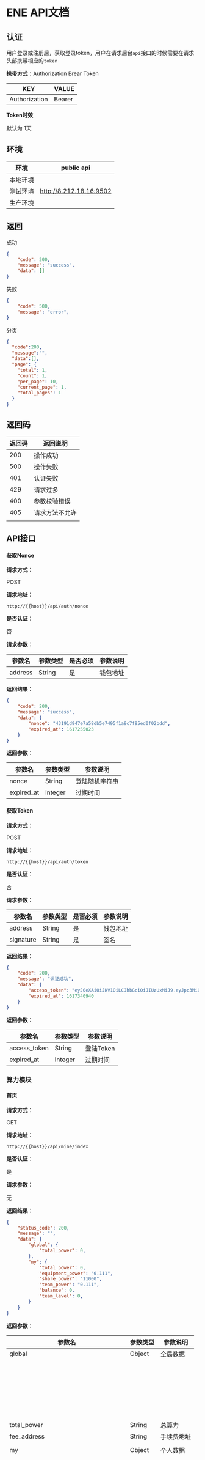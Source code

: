 # ENE API文档



## 认证

用户登录或注册后，获取登录token，用户在请求后台`api`接口的时候需要在请求头部携带相应的`token`

**携带方式**：Authorization Brear Token

| KEY           | VALUE  |
| ------------- | ------ |
| Authorization | Bearer |

**Token时效**

默认为 1天



## 环境

| 环境     | public api              |
| -------- | ----------------------- |
| 本地环境 |                         |
| 测试环境 | http://8.212.18.16:9502 |
| 生产环境 |                         |

## 返回

成功

```json
{
	"code": 200,
	"message": "success",
	"data": []
}
```

失败

```json
{
	"code": 500,
	"message": "error",
}
```

分页

```json
{
  "code":200,
  "message":"",
  "data":[],
  "page": {
    "total": 1,
    "count": 1,
    "per_page": 10,
    "current_page": 1,
    "total_pages": 1
  }
}

```



## 返回码

| 返回码 | 返回说明       |
| ------ | -------------- |
| 200    | 操作成功       |
| 500    | 操作失败       |
| 401    | 认证失败       |
| 429    | 请求过多       |
| 400    | 参数校验错误   |
| 405    | 请求方法不允许 |
|        |                |



##  API接口



#### 获取Nonce

**请求方式：**

POST

**请求地址：**

```
http://{{host}}/api/auth/nonce
```

**是否认证**：

否

**请求参数：**

| 参数名  | 参数类型 | 是否必须 | 参数说明 |
| ------- | -------- | -------- | -------- |
| address | String   | 是       | 钱包地址 |

**返回结果：**

```json
{
    "code": 200,
    "message": "success",
    "data": {
        "nonce": "43191d947e7a58db5e7495f1a9c7f95ed0f02bdd",
        "expired_at": 1617255023
    }
}
```

**返回参数：**

| 参数名     | 参数类型 | 参数说明       |
| ---------- | -------- | -------------- |
| nonce      | String   | 登陆随机字符串 |
| expired_at | Integer  | 过期时间       |

#### 获取Token

**请求方式：**

POST

**请求地址：**

```
http://{{host}}/api/auth/token
```

**是否认证**：

否

**请求参数：**

| 参数名    | 参数类型 | 是否必须 | 参数说明 |
| --------- | -------- | -------- | -------- |
| address   | String   | 是       | 钱包地址 |
| signature | String   | 是       | 签名     |

**返回结果：**

```json
{
    "code": 200,
    "message": "认证成功",
    "data": {
        "access_token": "eyJ0eXAiOiJKV1QiLCJhbGciOiJIUzUxMiJ9.eyJpc3MiOiJodHRwOlwvXC8xMjcuMC4wLjE6OTUwMVwvYXBpXC92MVwvYXV0aFwvdG9rZW4iLCJpYXQiOjE2MTcyNTQ1NDAsImV4cCI6MTYxNzM0MDk0MCwibmJmIjoxNjE3MjU0NTQwLCJqdGkiOiJ1SXRCRWxzYk9BOEJsYmJLIiwic3ViIjoxLCJwcnYiOiJmNmI3MTU0OWRiOGMyYzQyYjc1ODI3YWE0NGYwMmI3ZWU1MjlkMjRkIn0.Iq2DSHv4IQzk2J0Y_nMcLlo28h-j5ZQaeVYRlxXCd6y5dQm2YuMZPJO2KXieW0BElxZCEWL_gZKZUe_tAjHZXQ",
        "expired_at": 1617340940
    }
}
```

**返回参数：**

| 参数名       | 参数类型 | 参数说明  |
| ------------ | -------- | --------- |
| access_token | String   | 登陆Token |
| expired_at   | Integer  | 过期时间  |



### 算力模块

#### 首页

**请求方式：**

GET

**请求地址：**

```
http://{{host}}/api/mine/index
```

**是否认证**：

是

**请求参数：**

无

**返回结果：**

```json
{
    "status_code": 200,
    "message": "",
    "data": {
        "global": {
            "total_power": 0,
        },
        "my": {
            "total_power": 0,
            "equipment_power": "0.111",
            "share_power": "11000",
            "team_power": "0.111",
            "balance": 0,
            "team_level": 0,
        }
    }
}
```

**返回参数：**

| 参数名          | 参数类型 | 参数说明   |
| --------------- | -------- | ---------- |
| global          | Object   | 全局数据   |
| <Object>        |          |            |
| total_power     | String   | 总算力     |
| fee_address     | String   | 手续费地址 |
| </Object>       |          |            |
| my              | Object   | 个人数据   |
| <Object>        |          |            |
| total_power     | String   | 个人总算力 |
| equipment_power | String   | 装备算力   |
| share_power     | String   | 分享算力   |
| balance         | String   | 用户余额   |
| remain_bonus    | String   | 剩余收益   |
| team_level      | String   | 团队等级   |
| team_num        | Integer  | 团队人数   |
| </Object>       |          |            |

#### 领取收益

**请求方式：**

POST

**请求地址：**

```
http://{{host}}/api/mine/profit
```

**是否认证**：

是

**请求参数：**

无

**返回结果：**

```json
{
    "status_code": 200,
    "message": "",
    "data": {
       "tx_id": "0x12312345345fd12312f1212d12"
    }
}
```

**返回参数：**

| 参数名 | 参数类型 | 参数说明 |
| ------ | -------- | -------- |
| tx_id  | String   | 交易ID   |



